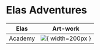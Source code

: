 # Elas Adventures


| Elas | Art-work |
|---|---|
| Academy | ![](../Academy/Elas_afstudeerhoedje.png){ width=200px } |

